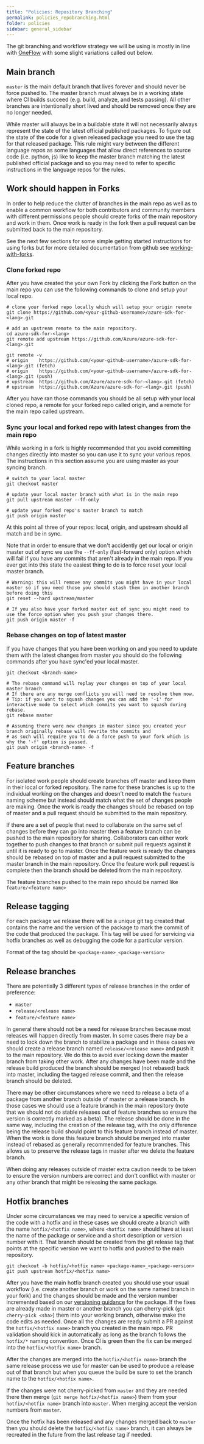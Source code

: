 ```yaml
---
title: "Policies: Repository Branching"
permalink: policies_repobranching.html
folder: policies
sidebar: general_sidebar
---
```


The git branching and workflow strategy we will be using is mostly in line with [OneFlow](https://www.endoflineblog.com/oneflow-a-git-branching-model-and-workflow) with some slight variations called out below.

## Main branch

`master` is the main default branch that lives forever and should never be force pushed to. The master branch must always be in a working state where CI builds succeed (e.g. build, analyze, and tests passing).  All other branches are intentionally short lived and should be removed once they are no longer needed.

While master will always be in a buildable state it will not necessarily always represent the state of the latest official published packages. To figure out the state of the code for a given released package you need to use the tag for that released package. This rule might vary between the different language repos as some languages that allow direct references to source code (i.e. python, js) like to keep the master branch matching the latest published official package and so you may need to refer to specific instructions in the language repos for the rules.

## Work should happen in Forks

In order to help reduce the clutter of branches in the main repo as well as to enable a common workflow for both contributors and community members with different permissions people should create forks of the main repository and work in them. Once work is ready in the fork then a pull request can be submitted back to the main repository.

See the next few sections for some simple getting started instructions for using forks but for more detailed documentation from github see [working-with-forks](https://help.github.com/en/articles/working-with-forks). 

### Clone forked repo

After you have created the your own Fork by clicking the Fork button on the main repo you can use the following commands to clone and setup your local repo.

```
# clone your forked repo locally which will setup your origin remote
git clone https://github.com/<your-github-username>/azure-sdk-for-<lang>.git

# add an upstream remote to the main repository.
cd azure-sdk-for-<lang>
git remote add upstream https://github.com/Azure/azure-sdk-for-<lang>.git

git remote -v
# origin    https://github.com/<your-github-username>/azure-sdk-for-<lang>.git (fetch)
# origin    https://github.com/<your-github-username>/azure-sdk-for-<lang>.git (push)
# upstream  https://github.com/Azure/azure-sdk-for-<lang>.git (fetch)
# upstream  https://github.com/Azure/azure-sdk-for-<lang>.git (push)
```
After you have ran those commands you should be all setup with your local cloned repo, a remote for your forked repo called origin, and a remote for the main repo called upstream.

### Sync your local and forked repo with latest changes from the main repo

While working in a fork is highly recommended that you avoid committing changes directly into master so you can use it to sync your various repos. The instructions in this section assume you are using master as your syncing branch. 

```
# switch to your local master
git checkout master

# update your local master branch with what is in the main repo
git pull upstream master --ff-only

# update your forked repo's master branch to match
git push origin master
```

At this point all three of your repos: local, origin, and upstream should all match and be in sync.

Note that in order to ensure that we don't accidently get our local or origin master out of sync we use the `--ff-only` (fast-forward only) option which will fail if you have any commits that aren't already in the main repo. If you ever get into this state the easiest thing to do is to force reset your local master branch.

```
# Warning: this will remove any commits you might have in your local master so if you need those you should stash them in another branch before doing this
git reset --hard upstream/master

# If you also have your forked master out of sync you might need to use the force option when you push your changes there.
git push origin master -f
```

### Rebase changes on top of latest master

If you have changes that you have been working on and you need to update them with the latest changes from master you should do the following commands after you have sync'ed your local master.

```
git checkout <branch-name>

# The rebase command will replay your changes on top of your local master branch
# If there are any merge conflicts you will need to resolve them now.
# Tip: if you want to squash changes you can add the '-i' for interactive mode to select which commits you want to squash during rebase.
git rebase master

# Assuming there were new changes in master since you created your branch originally rebase will rewrite the commits and 
# as such will require you to do a force push to your fork which is why the '-f' option is passed.
git push origin <branch-name> -f
```

## Feature branches

For isolated work people should create branches off master and keep them in their local or forked repository. The name for these branches is up to the individual working on the changes and doesn't need to match the `feature` naming scheme but instead should match what the set of changes people are making. Once the work is ready the changes should be rebased on top of master and a pull request should be submitted to the main repository.

If there are a set of people that need to collaborate on the same set of changes before they can go into master then a feature branch can be pushed to the main repository for sharing. Collaborators can either work together to push changes to that branch or submit pull requests against it until it is ready to go to master. Once the feature work is ready the changes should be rebased on top of master and a pull request submitted to the master branch in the main repository. Once the feature work pull request is complete then the branch should be deleted from the main repository.

The feature branches pushed to the main repo should be named like `feature/<feature name>`

## Release tagging

For each package we release there will be a unique git tag created that contains the name and the version of the package to mark the commit of the code that produced the package. This tag will be used for servicing via hotfix branches as well as debugging the code for a particular version.

Format of the tag should be `<package-name>_<package-version>`

## Release branches

There are potentially 3 different types of release branches in the order of preference:
 - `master`
 - `release/<release name>`
 - `feature/<feature name>`

In general there should not be a need for release branches because most releases will happen directly from master. In some cases there may be a need to lock down the branch to stabilize a package and in these cases we should create a release branch named `release/<release name>` and push it to the main repository. We do this to avoid ever locking down the master branch from taking other work. After any changes have been made and the release build produced the branch should be merged (not rebased) back into master, including the tagged release commit, and then the release branch should be deleted.

There may be other circumstances where we need to release a beta of a package from another branch outside of master or a release branch. In those cases we should use a feature branch in the main repository (note that we should not do stable releases out of feature branches so ensure the version is correctly marked as a beta). The release should be done in the same way, including the creation of the release tag, with the only difference being the release build should point to this feature branch instead of master. When the work is done this feature branch should be merged into master instead of rebased as generally recommended for feature branches. This allows us to preserve the release tags in master after we delete the feature branch.

When doing any releases outside of master extra caution needs to be taken to ensure the version numbers are correct and don't conflict with master or any other branch that might be releasing the same package.

## Hotfix branches

Under some circumstances we may need to service a specific version of the code with a hotfix and in these cases we should create a branch with the name `hotfix/<hotfix name>`, where `<hotfix name>` should have at least the name of the package or service and a short description or version number with it. That branch should be created from the git release tag that points at the specific version we want to hotfix and pushed to the main repository.

```
git checkout -b hotfix/<hotfix name> <package-name>_<package-version>
git push upstream hotfix/<hotfix name>
```

After you have the main hotfix branch created you should use your usual workflow (i.e. create another branch or work on the same named branch in your fork) and the changes should be made and the version number incremented based on our [versioning guidance](releases.md#package-versioning) for the package. If the fixes are already made in master or another branch you can cherry-pick (`git cherry-pick <sha>`) them into your working branch, otherwise make the code edits as needed. Once all the changes are ready submit a PR against the `hotfix/<hotfix name>` branch you created in the main repo. PR validation should kick in automatically as long as the branch follows the `hotfix/*` naming convention. Once CI is green then the fix can be merged into the `hotfix/<hotfix name>` branch.

After the changes are merged into the `hotfix/<hotfix name>` branch the same release process we use for master can be used to produce a release out of that branch but when you queue the build be sure to set the branch name to the `hotfix/<hotfix name>`.

If the changes were not cherry-picked from `master` and they are needed there then merge (`git merge hotfix/<hotfix name>`) them from your `hotfix/<hotfix name>` branch into `master`. When merging accept the version numbers from `master`.

Once the hotfix has been released and any changes merged back to `master` then you should delete the `hotfix/<hotfix name>` branch, it can always be recreated in the future from the last release tag if needed.
